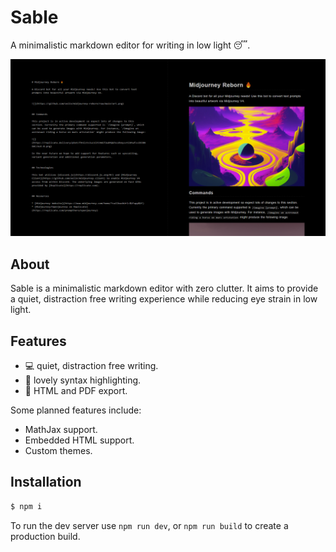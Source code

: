 # Sable

A minimalistic markdown editor for writing in low light 😴.

<img src='images/preview6.png'>


## About

Sable is a minimalistic markdown editor with zero clutter. It aims to provide a quiet, distraction free writing experience while reducing eye strain in low light.


## Features

* 💻 quiet, distraction free writing.
* 🎨 lovely syntax highlighting.
* 🔼 HTML and PDF export.

Some planned features include:

* MathJax support.
* Embedded HTML support.
* Custom themes.


## Installation

```sh
$ npm i
```

To run the dev server use `npm run dev`, or `npm run build` to create a production build.
